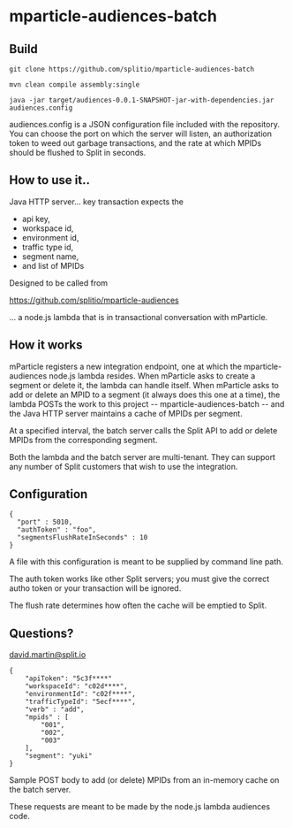 # mparticle-audiences-batch

## Build

```
git clone https://github.com/splitio/mparticle-audiences-batch

mvn clean compile assembly:single

java -jar target/audiences-0.0.1-SNAPSHOT-jar-with-dependencies.jar audiences.config
```

audiences.config is a JSON configuration file included with the repository.  You can choose the port on which the server will listen, an authorization token to weed out garbage transactions, and the rate at which MPIDs should be flushed to Split in seconds.

## How to use it..


Java HTTP server... key transaction expects the 
 * api key,
 * workspace id, 
 * environment id, 
 * traffic type id, 
 * segment name, 
 * and list of MPIDs

Designed to be called from 

https://github.com/splitio/mparticle-audiences

... a node.js lambda that is in transactional conversation with mParticle.

## How it works

mParticle registers a new integration endpoint, one at which the mparticle-audiences node.js lambda resides.  When mParticle asks to create a segment or delete it, the lambda can handle itself.  When mParticle asks to add or delete an MPID to a segment (it always does this one at a time), the lambda POSTs the work to this project -- mparticle-audiences-batch -- and the Java HTTP server maintains a cache of MPIDs per segment.

At a specified interval, the batch server calls the Split API to add or delete MPIDs from the corresponding segment.

Both the lambda and the batch server are multi-tenant.  They can support any number of Split customers that wish to use the integration.

## Configuration

```
{
  "port" : 5010,
  "authToken" : "foo",
  "segmentsFlushRateInSeconds" : 10
}
```

A file with this configuration is meant to be supplied by command line path.

The auth token works like other Split servers; you must give the correct autho token or your transaction will be ignored.

The flush rate determines how often the cache will be emptied to Split.

## Questions?

david.martin@split.io

```
{
    "apiToken": "5c3f****"
    "workspaceId": "c02d****",
    "environmentId": "c02f****",
    "trafficTypeId": "5ecf****",
    "verb" : "add",
    "mpids" : [
        "001",
        "002",
        "003"
    ],
    "segment": "yuki"
}
```

Sample POST body to add (or delete) MPIDs from an in-memory cache on the batch server.

These requests are meant to be made by the node.js lambda audiences code.



